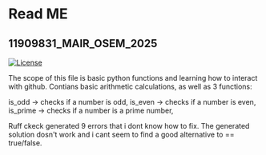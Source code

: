 # Read ME
## 11909831_MAIR_OSEM_2025
[![License](https://img.shields.io/badge/License-Apache_2.0-blue.svg)](https://opensource.org/licenses/Apache-2.0)

The scope of this file is basic python functions and learning how to interact with github. Contians basic arithmetic calculations, as well as 3 functions:

is_odd -> checks if a number is odd,
is_even -> checks if a number is even,
is_prime -> checks if a number is a prime number,

Ruff ckeck generated 9 errors that i dont know how to fix. The generated solution dosn't work and i cant seem to find a good alternative to == true/false.
